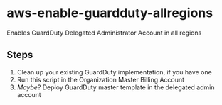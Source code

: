 # aws-enable-guardduty-allregions

Enables GuardDuty Delegated Administrator Account in all regions

## Steps

1. Clean up your existing GuardDuty implementation, if you have one
2. Run this script in the Organization Master Billing Account
3. _Maybe_? Deploy GuardDuty master template in the delegated admin account
